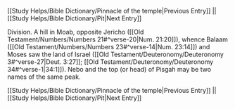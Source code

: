 [[Study Helps/Bible Dictionary/Pinnacle of the temple|Previous Entry]]  ||  [[Study Helps/Bible Dictionary/Pit|Next Entry]]

 Division. A hill in Moab, opposite Jericho ([[Old Testament/Numbers/Numbers 21#^verse-20|Num. 21:20]]), whence Balaam ([[Old Testament/Numbers/Numbers 23#^verse-14|Num. 23:14]]) and Moses saw the land of Israel ([[Old Testament/Deuteronomy/Deuteronomy 3#^verse-27|Deut. 3:27]]; [[Old Testament/Deuteronomy/Deuteronomy 34#^verse-1|34:1]]). Nebo and the top (or head) of Pisgah may be two names of the same peak.

[[Study Helps/Bible Dictionary/Pinnacle of the temple|Previous Entry]]  ||  [[Study Helps/Bible Dictionary/Pit|Next Entry]]